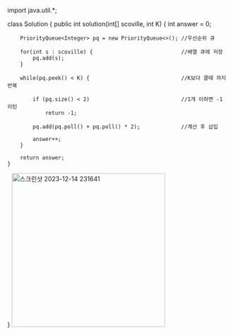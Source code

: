 

import java.util.*;

class Solution {
    public int solution(int[] scoville, int K) {
        int answer = 0;
        
        PriorityQueue<Integer> pq = new PriorityQueue<>(); //우선순위 큐
        
        for(int s : scoville) {                            //배열 큐에 저장
            pq.add(s);
        }
        
        while(pq.peek() < K) {                             //K보다 클때 까지 반복
            
            if (pq.size() < 2)                             //1개 이하면 -1 리턴
                return -1;
            
            pq.add(pq.poll() + pq.poll() * 2);             //계산 후 삽입
            
            answer++;
        }
        
        return answer;
    }
}
<img width="347" alt="스크린샷 2023-12-14 231641" src="https://github.com/woohyung0511/CNF_Coding_Study/assets/124226476/937e5e01-a94b-4931-adc2-e2c9fadd04e3">
